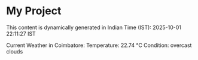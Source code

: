 # My Project

This content is dynamically generated in Indian Time (IST): 2025-10-01 22:11:27 IST


Current Weather in Coimbatore:
Temperature: 22.74 °C
Condition: overcast clouds
